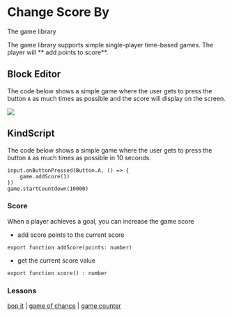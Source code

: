 # Change Score By

The game library 

The game library supports simple single-player time-based games. The player will ** add points to score**.

## Block Editor

The code below shows a simple game where the user gets to press the button ``A`` as much times as possible and the score will display on the screen.

![](/static/mb/change-score-by-0.png)

## KindScript

The code below shows a simple game where the user gets to press the button ``A`` as much times as possible in 10 seconds.

```
input.onButtonPressed(Button.A, () => {
    game.addScore(1)
})
game.startCountdown(10000)
```

### Score

When a player achieves a goal, you can increase the game score

* add score points to the current score

```
export function addScore(points: number)
```

* get the current score value

```
export function score() : number
```

### Lessons

[bop it](/microbit/lessons/bop-it) | [game of chance](/microbit/lessons/game-of-chance) | [game counter](/microbit/lessons/game-counter)

